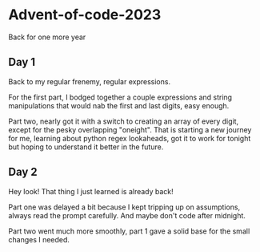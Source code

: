 # Advent-of-code-2023
Back for one more year

## Day 1
Back to my regular frenemy, regular expressions.

For the first part, I bodged together a couple expressions and string manipulations that would nab the first and last digits, easy enough.

Part two, nearly got it with a switch to creating an array of every digit, except for the pesky overlapping "oneight". That is starting a new journey for me, learning about python regex lookaheads, got it to work for tonight but hoping to understand it better in the future.

## Day 2
Hey look! That thing I just learned is already back!

Part one was delayed a bit because I kept tripping up on assumptions, always read the prompt carefully. And maybe don't code after midnight.

Part two went much more smoothly, part 1 gave a solid base for the small changes I needed.
